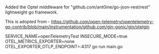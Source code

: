 Added the Optel middleware for  "github.com/ant0ine/go-json-rest/rest"  lightweight go framework.

This is adopted from - https://github.com/open-telemetry/opentelemetry-go-contrib/blob/main/instrumentation/github.com/gin-gonic/gin/otelgin

SERVICE_NAME=openTelemetryTest INSECURE_MODE=true OTEL_METRICS_EXPORTER=none OTEL_EXPORTER_OTLP_ENDPOINT=<signoz backend>:4317 go run main.go
